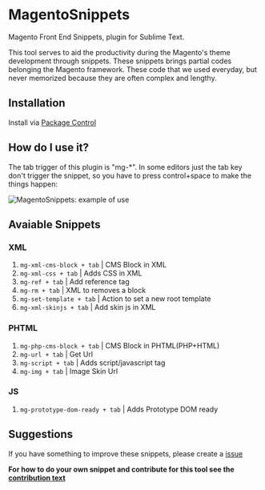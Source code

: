 # MagentoSnippets
Magento Front End Snippets, plugin for Sublime Text.

This tool serves to aid the productivity during the Magento's theme development through snippets. These snippets brings partial codes belonging the Magento framework. These code that we used everyday, but never memorized because they are often complex and lengthy.

## Installation
Install via [Package Control](https://packagecontrol.io/installation)

## How do I use it?
The tab trigger of this plugin is "mg-*".
In some editors just the tab key don't trigger the snippet, so you have to press control+space to make the things happen:

![MagentoSnippets: example of use](http://www.magefront.com.br/wp-content/uploads/2015/01/magentoSnippets-sample1.gif)

## Avaiable Snippets

### XML

1. `mg-xml-cms-block + tab` | CMS Block in XML
1. `mg-xml-css + tab` | Adds CSS in XML
1. `mg-ref + tab` | Add reference tag
1. `mg-rm + tab` | XML to removes a block
1. `mg-set-template + tab` | Action to set a new root template
1. `mg-xml-skinjs + tab` | Add skin js in XML

### PHTML

1. `mg-php-cms-block + tab` | CMS Block in PHTML(PHP+HTML)
1. `mg-url + tab` | Get Url
1. `mg-script + tab` | Adds script/javascript tag
1. `mg-img + tab` | Image Skin Url


### JS

1. `mg-prototype-dom-ready + tab` | Adds Prototype DOM ready

## Suggestions
If you have something to improve these snippets, please create a [issue](https://github.com/MageFront/MagentoSnippets/issues/new)

**For how to do your own snippet and contribute for this tool see the [contribution text](https://github.com/MageFront/MagentoSnippets/blob/master/contribute.md)**
